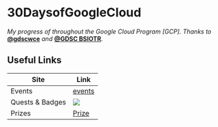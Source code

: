 
# **30DaysofGoogleCloud**

*My progress of throughout the Google Cloud Program [GCP].
Thanks to* **[@gdscwce](https://github.com/gdscwce)** *and* **[@GDSC BSIOTR](https://github.com/GDSC-BSIOTR)**.


## Useful Links

| Site             | Link                                                               |
| ----------------- | ------------------------------------------------------------------ |
| Events | [events](https://events.withgoogle.com/30daysofgooglecloud/program-syllabus/#content) |
| Quests & Badges | ![ ](https://services.google.com/fh/files/emails/diff_quests_skillbadges.png) |
| Prizes| [Prize](https://events.withgoogle.com/30daysofgooglecloud/prize-rules/#content) |